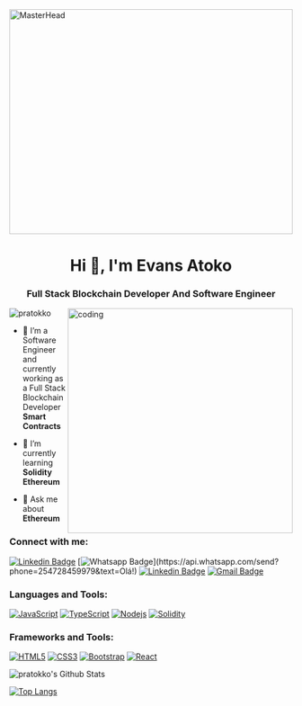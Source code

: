 <img src="https://1734811051.rsc.cdn77.org/data/images/full/381587/how-to-get-started-with-smart-contract-development.png" alt="MasterHead" width="100%" height="400">

<h1 align="center">Hi 👋, I'm Evans  Atoko</h1>
<h3 align="center">Full Stack Blockchain Developer And Software Engineer</h3>

<img align="right" alt="coding" width="400" src="https://media0.giphy.com/media/xT9IgzoKnwFNmISR8I/giphy.gif?cid=ecf05e47tnxjxq9cit44ksb8la1thlv15onbtpnm2z0tbt4b&rid=giphy.gif&ct=g">

<p align="left"> <img src="https://komarev.com/ghpvc/?username=pratokko&label=Profile%20views&color=0e75b6&style=flat" alt="pratokko" /> </p>

- 🔭 I’m a Software Engineer and currently working as a Full Stack Blockchain Developer **Smart Contracts**

- 🌱 I’m currently learning **Solidity Ethereum**

- 💬 Ask me about **Ethereum**

<h3 align="left">Connect with me:</h3>



[![Linkedin Badge](https://img.shields.io/badge/-LinkedIn-blue?style=flat-square&logo=Linkedin&logoColor=white&link=https://www.linkedin.com/in/eatokko/)](https://www.linkedin.com/in/eatokko/)
[![Whatsapp Badge](https://img.shields.io/badge/-Whatsapp-4CA143?style=flat-square&labelColor=4CA143&logo=whatsapp&logoColor=white&link=https://api.whatsapp.com/send?phone=254728459979&text=Olá!)](https://api.whatsapp.com/send?phone=254728459979&text=Olá!)
[![Linkedin Badge](https://img.shields.io/badge/-Twitter-blue?style=flat-square&logo=Twitter&logoColor=white&link=https://www.twitter.com/eatokko/)](https://www.twitter.com/eatokko/)
[![Gmail Badge](https://img.shields.io/badge/-Gmail-c14438?style=flat-square&logo=Gmail&logoColor=white&link=mailto:pratokko1@gmail.com)](mailto:pratokko1@gmail.com)

<h3 align="left">Languages and Tools:</h3>

[![JavaScript](https://img.shields.io/badge/-JavaScript-black?style=flat-square&logo=javascript&link=https://github.com/pratokko/)](https://github.com/pratokko/)
[![TypeScript](https://img.shields.io/badge/-TypeScript-007ACC?style=flat-square&logo=typescript&link=https://github.com/pratokko/)](https://github.com/pratokko/)
[![Nodejs](https://img.shields.io/badge/-Nodejs-black?style=flat-square&logo=Node.js&link=https://github.com/pratokko/)](https://github.com/pratokko/)
[![Solidity](https://img.shields.io/badge/-Solidity-black?style=flat-square&logo=solidity&link=https://github.com/pratokko/)](https://github.com/pratokko/)

<h3 align="left">Frameworks and Tools:</h3>

[![HTML5](https://img.shields.io/badge/-HTML5-E34F26?style=flat-square&logo=html5&logoColor=white&link=https://github.com/pratokko/)](https://github.com/pratokko/)
[![CSS3](https://img.shields.io/badge/-CSS3-1572B6?style=flat-square&logo=css3&link=https://github.com/pratokko/)](https://github.com/pratokko/)
[![Bootstrap](https://img.shields.io/badge/-Bootstrap-563D7C?style=flat-square&logo=bootstrap&link=https://github.com/pratokko/)](https://github.com/pratokko/)
[![React](https://img.shields.io/badge/-React-black?style=flat-square&logo=react&link=https://github.com/pratokko/)](https://github.com/pratokko/)



<img align="center" src="https://github-readme-stats.vercel.app/api?username=pratokko&include_all_commits=true&count_private=true&show_icons=true&line_height=20&title_color=7A7ADB&icon_color=2234AE&text_color=D3D3D3&bg_color=0,000000,130F40" alt="pratokko's Github Stats">

</br>

[![Top Langs](https://github-readme-stats.vercel.app/api/top-langs/?username=pratokko&layout=compact&text_color=daf7dc&bg_color=151515)](https://github.com/pratokko/github-readme-stats)
